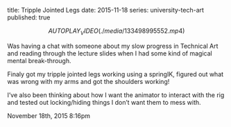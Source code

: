 title: Tripple Jointed Legs
date: 2015-11-18
series: university-tech-art
published: true

$$AUTOPLAY_VIDEO(./media/133498995552.mp4)$$

<div class="caption"><p>Was having a chat with someone about my slow progress in Technical Art and reading through the lecture slides when I had some kind of magical mental break-through.</p>

<p>Finaly got my tripple jointed legs working using a springIK, figured out what was wrong with my arms and got the shoulders working!</p>

<p>I&rsquo;ve also been thinking about how I want the animator to interact with the rig and tested out locking/hiding things I don&rsquo;t want them to mess with.</p> </div>

<div id="footer">
<span id="timestamp"> November 18th, 2015 8:16pm </span>
</div>